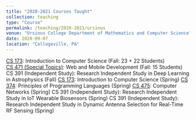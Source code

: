 ```yaml
---
title: "2020-2021 Courses Taught"
collection: teaching
type: "Course"
permalink: /teaching/2020-2021/ursinus
venue: "Ursinus College Department of Mathematics and Computer Science"
date: 2020-09-07
location: "Collegeville, PA"
---
```


[CS 173](/Ursinus-CS173-Fall2020): Introduction to Computer Science (Fall: 23 + 22 Students)  
[CS 471 (Special Topics)](/Ursinus-WebMobile-Fall2020): Web and Mobile Development (Fall: 15 Students)  
CS 391 (Independent Study): Research Independent Study in Deep Learning in Astrophysics (Fall)
[CS 173](/Ursinus-CS173-Spring2021): Introduction to Computer Science (Spring)
[CS 374](/Ursinus-CS374-Spring2021): Principles of Programming Languages (Spring)
[CS 475](/Ursinus-CS475-Spring2021): Computer Networks (Spring)
CS 391 (Independent Study): Research Independent Study in IoT Wearable Biosensors (Spring)
CS 391 (Independent Study): Research Independent Study in Dynamic Antenna Selection for Real-Time RF Sensing (Spring)